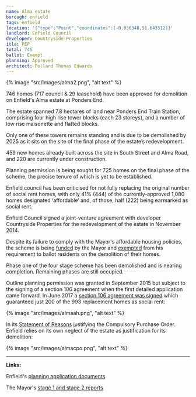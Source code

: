 ```yaml
---
name: Alma estate 
borough: enfield
tags: enfield
location: '{"type":"Point","coordinates":[-0.036348,51.643512]}'
landlord: Enfield Council
developer: Countryside Properties
itla: PEP
total: 746
ballot: Exempt
planning: Approved
architect: Pollard Thomas Edwards
---
```

{% image "src/images/alma2.png", "alt text" %}

746 homes (717 council & 29 leasehold) have been approved for demolition on Enfield's Alma estate at Ponders End.

The estate spanned 7.8 hectares of land near Ponders End Train Station, comprising four high rise tower blocks (each 23 storeys), and a number of low rise maisonette and flatted blocks.

Only one of these towers remains standing and is due to be demolished by 2025 as it sits on the site of the final phase of the estate’s redevelopment.

459 new homes already built across the site in South Street and Alma Road, and 220 are currently under construction.

Planning permission is being sought for 725 homes on the final phase of the scheme, the precise tenure of which is yet to be established.

Enfield council has been criticised for not fully replacing the original number of social rent homes, with only 41% (444) of the currently-approved 1,080 homes designated ‘affordable’ and, of those, half (222) being earmarked as social rent.

Enfield Council signed a joint-venture agreement with developer Countryside Properties for the redevelopment of the estate in November 2014. 

Despite its failure to comply with the Mayor's affordable housing policies, the scheme is being [funded](https://www.london.gov.uk/programmes-strategies/housing-and-land/homes-londoners/estate-regeneration/estate-regeneration-data) by the Mayor and [exempted](https://www.london.gov.uk/programmes-strategies/housing-and-land/homes-londoners/estate-regeneration/estate-regeneration-data) from his requirement to ballot residents on the demolition of their homes.

Phase one of the four stage scheme has been demolished and is nearing completion. Remaining phases are still occupied.

Outline planning permission was granted in September 2015 but subject to the signing of a section 106 agreement when the first detailed application came forward. In June 2017 a [section 106 agreement was signed](/images/almas106.pdf) which guaranteed just 200 of the 993 replacement homes as social rent:

{% image "src/images/almaah.png", "alt text" %}

In its [Statement of Reasons](/images/almacpo.pdf) justifying the Compulsory Purchase Order. Enfield relies on its own neglect of the estate as justification for its demolition:

{% image "src/images/almacpo.png", "alt text" %}

---
__Links:__

Enfield's [planning application documents](https://planningandbuildingcontrol.enfield.gov.uk/online-applications/applicationDetails.do?activeTab=documents&keyVal=NO8O9NJN28000)

The Mayor's [stage 1 and stage 2 reports](https://www.london.gov.uk/sites/default/files/public%3A//public%3A//PAWS/media_id_285804///alma_estate_report.pdf)


